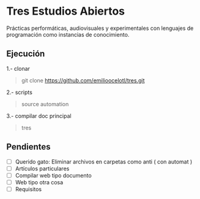 
# Tres Estudios Abiertos

Prácticas performáticas, audiovisuales y experimentales con lenguajes de programación como instancias de conocimiento.

## Ejecución

1.- clonar
> git clone https://github.com/emilioocelotl/tres.git

2.- scripts
> source automation

3.- compilar doc principal
> tres

## Pendientes

- [ ] Querido gato: Eliminar archivos en carpetas como anti ( con automat ) 
- [ ] Artículos particulares
- [ ] Compilar web tipo documento
- [ ] Web tipo otra cosa
- [ ] Requisitos 
